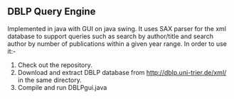 ## DBLP Query Engine
Implemented in java with GUI on java swing.
It uses SAX parser for the xml database to support queries such as search by author/title and search author by number of publications within a given year range.
In order to use it:-
1. Check out the repository.
2. Download and extract DBLP database from http://dblp.uni-trier.de/xml/ in the same directory.
3. Compile and run DBLPgui.java
